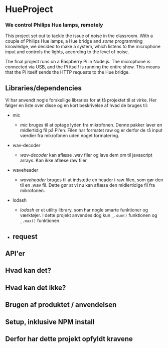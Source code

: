 # HueProject
### We control Philips Hue lamps, remotely
This project set out to tackle the issue of noise in the classroom. With a couple of Philips Hue lamps, a Hue bridge and _some_ programming knowledge, we decided to make a system, which listens to the microphone input and controls the lights, according to the level of noise. 

The final project runs on a Raspberry Pi in Node.js. The microphone is connected via USB, and the Pi itself is running the entire show. This means that the Pi itself sends the HTTP requests to the Hue bridge. 

## Libraries/dependencies
Vi har anvendt nogle forskellige libraries for at få projektet til at virke. Her følger en liste over disse og en kort beskrivelse af hvad de bruges til:



- mic
  - _mic_ bruges til at optage lyden fra mikrofonen. Denne pakker laver en midlertidig fil på Pi'en. Filen har formatet raw og er derfor de rå input værdier fra mikrofonen uden noget formatering. 
- wav-decoder
  - _wav-decoder_ kan aflæse .wav filer og lave dem om til javascript arrays. Kan ikke aflæse raw filer
- waveheader
  - _waveheader_ bruges til at indsætte en header i raw filen, som gør den til en .wav fil. Dette gør at vi nu kan aflæse den midlertidige fil fra mikrofonen.
- lodash
  - _lodash_ er et utility library, som har nogle smarte funktioner og værktøjer. I dette projekt anvendes dog kun `_.sum()` funktionen og `_.max()` funktionen. 

- request
  - 



## API'er


## Hvad kan det?


## Hvad kan det ikke?



## Brugen af produktet / anvendelsen


## Setup, inklusive NPM install


## Derfor har dette projekt opfyldt kravene



